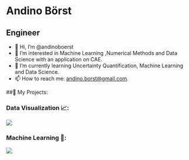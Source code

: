 # Andino Börst
## Engineer

- 👋 Hi, I’m @andinoboerst
- 👀 I’m interested in Machine Learning ,Numerical Methods and Data Science with an application on CAE.
- 🌱 I’m currently learning Uncertainty Quantification, Machine Learning and Data Science.
- 📫 How to reach me: andino.borst@gmail.com.


##:rocket: My Projects:

### Data Visualization 📈:

[![](https://img.shields.io/badge/-%20Covid%20vs%20Temperature-000)](https://github.com/andinoboerst/Covid-19-vs.-Temperature)

### Machine Learning 🗿:

[![](https://img.shields.io/badge/-%20Blight%20Tickets%20Classification-000)](https://github.com/andinoboerst/Blight-Tickets-Detroit)
